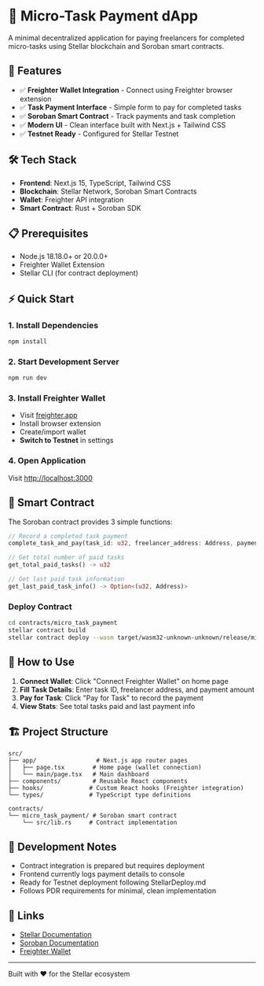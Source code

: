 # 🧩 Micro-Task Payment dApp

A minimal decentralized application for paying freelancers for completed micro-tasks using Stellar blockchain and Soroban smart contracts.

## 🚀 Features

- ✅ **Freighter Wallet Integration** - Connect using Freighter browser extension
- ✅ **Task Payment Interface** - Simple form to pay for completed tasks
- ✅ **Soroban Smart Contract** - Track payments and task completion
- ✅ **Modern UI** - Clean interface built with Next.js + Tailwind CSS
- ✅ **Testnet Ready** - Configured for Stellar Testnet

## 🛠 Tech Stack

- **Frontend**: Next.js 15, TypeScript, Tailwind CSS
- **Blockchain**: Stellar Network, Soroban Smart Contracts
- **Wallet**: Freighter API integration
- **Smart Contract**: Rust + Soroban SDK

## 📋 Prerequisites

- Node.js 18.18.0+ or 20.0.0+
- Freighter Wallet Extension
- Stellar CLI (for contract deployment)

## ⚡ Quick Start

### 1. Install Dependencies
```bash
npm install
```

### 2. Start Development Server
```bash
npm run dev
```

### 3. Install Freighter Wallet
- Visit [freighter.app](https://freighter.app/)
- Install browser extension
- Create/import wallet
- **Switch to Testnet** in settings

### 4. Open Application
Visit [http://localhost:3000](http://localhost:3000)

## 🔧 Smart Contract

The Soroban contract provides 3 simple functions:

```rust
// Record a completed task payment
complete_task_and_pay(task_id: u32, freelancer_address: Address, payment_amount: u32)

// Get total number of paid tasks
get_total_paid_tasks() -> u32

// Get last paid task information
get_last_paid_task_info() -> Option<(u32, Address)>
```

### Deploy Contract
```bash
cd contracts/micro_task_payment
stellar contract build
stellar contract deploy --wasm target/wasm32-unknown-unknown/release/micro_task_payment.wasm --source alice --network testnet
```

## 📱 How to Use

1. **Connect Wallet**: Click "Connect Freighter Wallet" on home page
2. **Fill Task Details**: Enter task ID, freelancer address, and payment amount
3. **Pay for Task**: Click "Pay for Task" to record the payment
4. **View Stats**: See total tasks paid and last payment info

## 🏗 Project Structure

```
src/
├── app/                 # Next.js app router pages
│   ├── page.tsx        # Home page (wallet connection)
│   └── main/page.tsx   # Main dashboard
├── components/         # Reusable React components
├── hooks/             # Custom React hooks (Freighter integration)
└── types/             # TypeScript type definitions

contracts/
└── micro_task_payment/ # Soroban smart contract
    └── src/lib.rs     # Contract implementation
```

## 🌟 Development Notes

- Contract integration is prepared but requires deployment
- Frontend currently logs payment details to console
- Ready for Testnet deployment following StellarDeploy.md
- Follows PDR requirements for minimal, clean implementation

## 🔗 Links

- [Stellar Documentation](https://developers.stellar.org/)
- [Soroban Documentation](https://soroban.stellar.org/)
- [Freighter Wallet](https://freighter.app/)

---

Built with ❤️ for the Stellar ecosystem